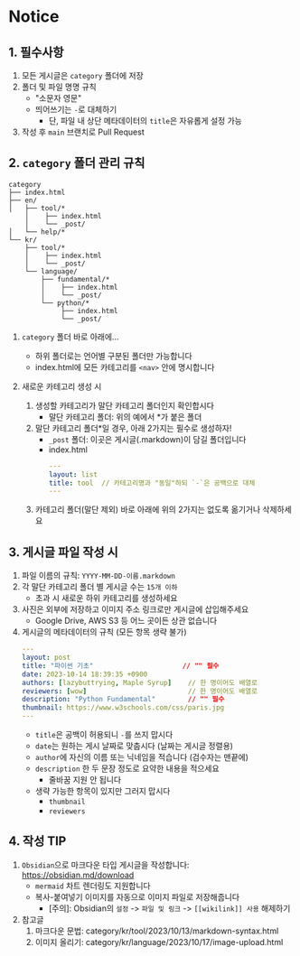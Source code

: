 # Notice

## 1. 필수사항

1. 모든 게시글은 `category` 폴더에 저장
2. 폴더 및 파일 명명 규칙
   - "소문자 영문"
   - 띄어쓰기는 `-`로 대체하기
     - 단, 파일 내 상단 메타데이터의 `title`은 자유롭게 설정 가능
3. 작성 후 `main` 브랜치로 Pull Request

## 2. `category` 폴더 관리 규칙

```
category
├── index.html
├── en/
│   ├── tool/*
    │    ├── index.html
    │    └── _post/
│   └── help/*
└── kr/
    ├── tool/*
    │    ├── index.html
    │    └── _post/
    └── language/
        ├── fundamental/*
        │    ├── index.html
        │    └── _post/
        └── python/*
             ├── index.html
             └── _post/
```

1. `category` 폴더 바로 아래에...

   - 하위 폴더로는 언어별 구분된 폴더만 가능합니다
   - index.html에 모든 카테고리를 `<nav>` 안에 명시합니다

2. 새로운 카테고리 생성 시

   1. 생성할 카테고리가 말단 카테고리 폴더인지 확인합시다
      - 말단 카테고리 폴더: 위의 예에서 \*가 붙은 폴더
   2. 말단 카테고리 폴더\*일 경우, 아래 2가지는 필수로 생성하자!
      - `_post` 폴더: 이곳은 게시글(.markdown)이 담길 폴더입니다
      - index.html
        ```yaml
        ---
        layout: list
        title: tool  // 카테고리명과 "동일"하되 `-`은 공백으로 대체
        ---
        ```
   3. 카테고리 폴더(말단 제외) 바로 아래에 위의 2가지는 없도록 옮기거나 삭제하세요

## 3. 게시글 파일 작성 시

1.  파일 이름의 규칙: `YYYY-MM-DD-이름.markdown`
2.  각 말단 카테고리 폴더 별 게시글 수는 `15개 이하`
    - 초과 시 새로운 하위 카테고리를 생성하세요
3.  사진은 외부에 저장하고 이미지 주소 링크로만 게시글에 삽입해주세요
    - Google Drive, AWS S3 등 어느 곳이든 상관 없습니다
4.  게시글의 메타데이터의 규칙 (모든 항목 생략 불가)
    ```yaml
    ---
    layout: post
    title: "파이썬 기초"                      // "" 필수
    date: 2023-10-14 18:39:35 +0900
    authors: [lazybuttrying, Maple Syrup]    // 한 명이어도 배열로
    reviewers: [wow]                         // 한 명이어도 배열로
    description: "Python Fundamental"        // "" 필수
    thumbnail: https://www.w3schools.com/css/paris.jpg
    ---
    ```
    - `title`은 공백이 허용되니 `-`를 쓰지 맙시다
    - `date`는 원하는 게시 날짜로 맞춥시다 (날짜는 게시글 정렬용)
    - `author`에 자신의 이름 또는 닉네임을 적습니다 (검수자는 맨끝에)
    - `description` 한 두 문장 정도로 요약한 내용을 적으세요
      - 줄바꿈 지원 안 됩니다
    - 생략 가능한 항목이 있지만 그러지 맙시다
      - `thumbnail`
      - `reviewers`

## 4. 작성 TIP

1. `Obsidian`으로 마크다운 타입 게시글을 작성합니다: https://obsidian.md/download
   - `mermaid` 차트 렌더링도 지원합니다
   - 복사-붙여넣기 이미지를 자동으로 이미지 파일로 저장해줍니다
     - [주의]: Obsidian의 `설정` -> `파일 및 링크` -> `[[wikilink]] 사용` 해제하기
2. 참고글
   1. 마크다운 문법: category/kr/tool/2023/10/13/markdown-syntax.html
   2. 이미지 올리기: category/kr/language/2023/10/17/image-upload.html
